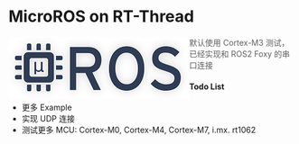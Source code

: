 # MicroROS on RT-Thread
<img align="left" src="./docs/micro-ROS_big_logo.png" >

> 默认使用 Cortex-M3 测试，已经实现和 ROS2 Foxy 的串口连接



#### Todo List

- 更多 Example
- 实现 UDP 连接
- 测试更多 MCU:  Cortex-M0, Cortex-M4, Cortex-M7, i.mx. rt1062

